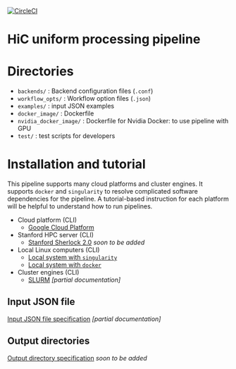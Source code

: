 [![CircleCI](https://circleci.com/gh/ENCODE-DCC/hic-pipeline/tree/dev.svg?style=svg)](https://circleci.com/gh/ENCODE-DCC/hic-pipeline/tree/dev)

HiC uniform processing pipeline
===================================================

# Directories
* `backends/` : Backend configuration files (`.conf`)
* `workflow_opts/` : Workflow option files (`.json`)
* `examples/` : input JSON examples
* `docker_image/` : Dockerfile
* `nvidia_docker_image/` : Dockerfile for Nvidia Docker: to use pipeline with GPU
* `test/` : test scripts for developers


# Installation and tutorial

This pipeline supports many cloud platforms and cluster engines. It supports `docker` and `singularity` to resolve complicated software dependencies for the pipeline. A tutorial-based instruction for each platform will be helpful to understand how to run pipelines.

* Cloud platform (CLI)
  * [Google Cloud Platform](docs/tutorial_google.md)
* Stanford HPC server (CLI)
  * [Stanford Sherlock 2.0](docs/tutorial_sherlock.md)  *soon to be added*
* Local Linux computers (CLI)
  * [Local system with `singularity`](docs/tutorial_local_singularity.md)
  * [Local system with `docker`](docs/tutorial_local_docker.md)
* Cluster engines (CLI)
  * [SLURM](docs/tutorial_slurm_singularity.md) *[partial documentation]*

## Input JSON file

[Input JSON file specification](docs/input.md) *[partial documentation]*

## Output directories

[Output directory specification](docs/output.md) *soon to be added*
